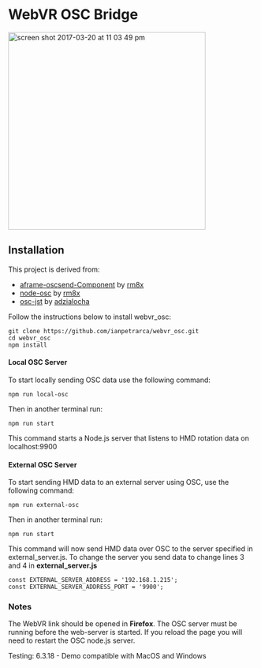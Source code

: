 # WebVR OSC Bridge

<img width="400" alt="screen shot 2017-03-20 at 11 03 49 pm" src="https://user-images.githubusercontent.com/1003196/40891737-20ce0106-6759-11e8-901d-82da4f565268.png">


## Installation

This project is derived from:
- [aframe-oscsend-Component](https://github.com/rm8x/aframe-oscsend-component) by [rm8x](https://github.com/rm8x/)
- [node-osc](https://github.com/MylesBorins/node-osc) by [rm8x](https://github.com/MylesBorins/)
- [osc-jst](https://github.com/adzialocha/osc-js) by [adzialocha](https://github.com/adzialocha/)

Follow the instructions below to install webvr_osc:

    git clone https://github.com/ianpetrarca/webvr_osc.git
    cd webvr_osc
    npm install
 
#### Local OSC Server
To start locally sending OSC data use the following command:

    npm run local-osc
    
Then in another terminal run:

    npm run start
    
 
This command starts a Node.js server that listens to HMD rotation data on localhost:9900

#### External OSC Server
To start sending HMD data to an external server using OSC, use the following command:

    npm run external-osc
Then in another terminal run:

    npm run start

This command will now send HMD data over OSC to the server specified in external_server.js. To change the server you send data to change lines 3 and 4 in **external_server.js**

    const EXTERNAL_SERVER_ADDRESS = '192.168.1.215';
    const EXTERNAL_SERVER_ADDRESS_PORT = '9900';


###  Notes

The WebVR link should be opened in **Firefox**. The OSC server must be running before the web-server is started. If you reload the page you will need to restart the OSC node.js server.

Testing:
6.3.18 - Demo compatible with MacOS and Windows

